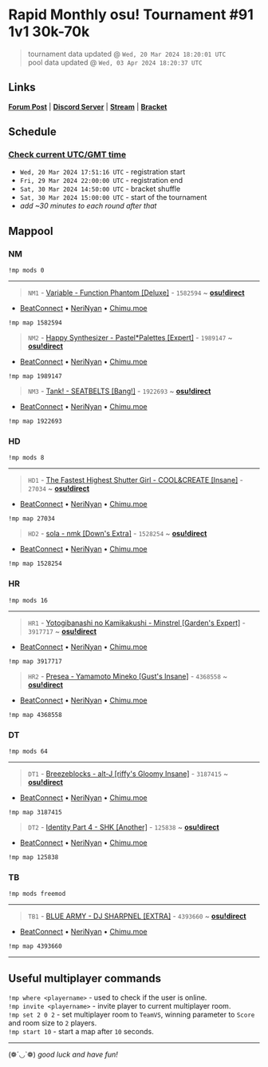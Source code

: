 # Rapid Monthly osu! Tournament #91 1v1 30k-70k

> tournament data updated @ `Wed, 20 Mar 2024 18:20:01 UTC`  
> pool data updated @ `Wed, 03 Apr 2024 18:20:37 UTC`

## Links

[**Forum Post**](https://osu.ppy.sh/community/forums/topics/1899246) | [**Discord Server**](https://discord.gg/9sKe7nF) | [**Stream**](https://www.twitch.tv/rapid_tournaments) | [**Bracket**](https://challonge.com/rmosutourney91)

## Schedule

### [**Check current UTC/GMT time**](https://www.utctime.net)

- `Wed, 20 Mar 2024 17:51:16 UTC` - registration start
- `Fri, 29 Mar 2024 22:00:00 UTC` - registration end
- `Sat, 30 Mar 2024 14:50:00 UTC` - bracket shuffle
- `Sat, 30 Mar 2024 15:00:00 UTC` - start of the tournament
- _add ~30 minutes to each round after that_


## Mappool


### NM

```
!mp mods 0
```

---


> `NM1` - [Variable - Function Phantom [Deluxe]](https://osu.ppy.sh/beatmapset/751774) - `1582594` ~ [**osu!direct**](osu://b/1582594)

- [BeatConnect](https://beatconnect.io/b/751774) • [NeriNyan](https://api.nerinyan.moe/d/751774) • [Chimu.moe](https://api.chimu.moe/v1/download/751774)

```
!mp map 1582594
```


> `NM2` - [Happy Synthesizer - Pastel*Palettes [Expert]](https://osu.ppy.sh/beatmapset/932654) - `1989147` ~ [**osu!direct**](osu://b/1989147)

- [BeatConnect](https://beatconnect.io/b/932654) • [NeriNyan](https://api.nerinyan.moe/d/932654) • [Chimu.moe](https://api.chimu.moe/v1/download/932654)

```
!mp map 1989147
```


> `NM3` - [Tank! - SEATBELTS [Bang!]](https://osu.ppy.sh/beatmapset/801747) - `1922693` ~ [**osu!direct**](osu://b/1922693)

- [BeatConnect](https://beatconnect.io/b/801747) • [NeriNyan](https://api.nerinyan.moe/d/801747) • [Chimu.moe](https://api.chimu.moe/v1/download/801747)

```
!mp map 1922693
```


### HD

```
!mp mods 8
```

---


> `HD1` - [The Fastest Highest Shutter Girl - COOL&amp;CREATE [Insane]](https://osu.ppy.sh/beatmapset/5561) - `27034` ~ [**osu!direct**](osu://b/27034)

- [BeatConnect](https://beatconnect.io/b/5561) • [NeriNyan](https://api.nerinyan.moe/d/5561) • [Chimu.moe](https://api.chimu.moe/v1/download/5561)

```
!mp map 27034
```


> `HD2` - [sola - nmk [Down&#39;s Extra]](https://osu.ppy.sh/beatmapset/723024) - `1528254` ~ [**osu!direct**](osu://b/1528254)

- [BeatConnect](https://beatconnect.io/b/723024) • [NeriNyan](https://api.nerinyan.moe/d/723024) • [Chimu.moe](https://api.chimu.moe/v1/download/723024)

```
!mp map 1528254
```


### HR

```
!mp mods 16
```

---


> `HR1` - [Yotogibanashi no Kamikakushi - Minstrel [Garden&#39;s Expert]](https://osu.ppy.sh/beatmapset/1900605) - `3917717` ~ [**osu!direct**](osu://b/3917717)

- [BeatConnect](https://beatconnect.io/b/1900605) • [NeriNyan](https://api.nerinyan.moe/d/1900605) • [Chimu.moe](https://api.chimu.moe/v1/download/1900605)

```
!mp map 3917717
```


> `HR2` - [Presea - Yamamoto Mineko [Gust&#39;s Insane]](https://osu.ppy.sh/beatmapset/2082024) - `4368558` ~ [**osu!direct**](osu://b/4368558)

- [BeatConnect](https://beatconnect.io/b/2082024) • [NeriNyan](https://api.nerinyan.moe/d/2082024) • [Chimu.moe](https://api.chimu.moe/v1/download/2082024)

```
!mp map 4368558
```


### DT

```
!mp mods 64
```

---


> `DT1` - [Breezeblocks - alt-J [riffy&#39;s Gloomy Insane]](https://osu.ppy.sh/beatmapset/1415502) - `3187415` ~ [**osu!direct**](osu://b/3187415)

- [BeatConnect](https://beatconnect.io/b/1415502) • [NeriNyan](https://api.nerinyan.moe/d/1415502) • [Chimu.moe](https://api.chimu.moe/v1/download/1415502)

```
!mp map 3187415
```


> `DT2` - [Identity Part 4 - SHK [Another]](https://osu.ppy.sh/beatmapset/39428) - `125838` ~ [**osu!direct**](osu://b/125838)

- [BeatConnect](https://beatconnect.io/b/39428) • [NeriNyan](https://api.nerinyan.moe/d/39428) • [Chimu.moe](https://api.chimu.moe/v1/download/39428)

```
!mp map 125838
```


### TB

```
!mp mods freemod
```

---


> `TB1` - [BLUE ARMY - DJ SHARPNEL [EXTRA]](https://osu.ppy.sh/beatmapset/2076193) - `4393660` ~ [**osu!direct**](osu://b/4393660)

- [BeatConnect](https://beatconnect.io/b/2076193) • [NeriNyan](https://api.nerinyan.moe/d/2076193) • [Chimu.moe](https://api.chimu.moe/v1/download/2076193)

```
!mp map 4393660
```


---


## Useful multiplayer commands

`!mp where <playername>` - used to check if the user is online.  
`!mp invite <playername>` - invite player to current multiplayer room.  
`!mp set 2 0 2` - set multiplayer room to `TeamVS`, winning parameter to `Score` and room size to `2` players.  
`!mp start 10` - start a map after `10` seconds.

---

(❁´◡`❁) _good luck and have fun!_
